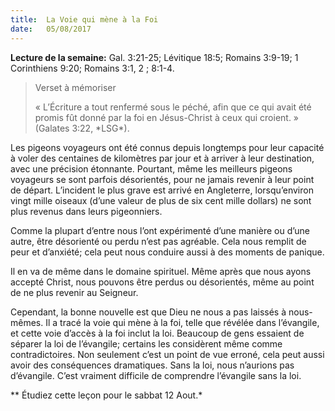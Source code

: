 ```yaml
---
title:  La Voie qui mène à la Foi
date:   05/08/2017
---
```


**Lecture de la semaine:**
Gal. 3:21-25; Lévitique 18:5; Romains 3:9-19; 1 Corinthiens 9:20; Romains 3:1, 2 ; 8:1-4. 

><p>Verset à mémoriser</p>
> « L’Écriture a tout renfermé sous le péché, afin que ce qui avait été promis fût donné par la foi en Jésus-Christ  à ceux qui croient. » (Galates 3:22, *LSG*). 

Les pigeons voyageurs ont été connus depuis longtemps pour leur capacité à voler des centaines de kilomètres  par jour et à arriver à leur destination, avec une précision étonnante. Pourtant, même les meilleurs pigeons  voyageurs se sont parfois désorientés, pour ne jamais revenir à leur point de départ. L’incident le plus grave est  arrivé en Angleterre, lorsqu’environ vingt mille oiseaux (d’une valeur de plus de six cent mille dollars) ne sont  plus revenus dans leurs pigeonniers. 

Comme la plupart d’entre nous l’ont expérimenté d’une manière ou d’une autre, être désorienté ou perdu n’est  pas agréable. Cela nous remplit de peur et d’anxiété; cela peut nous conduire aussi à des moments de panique. 

Il en va de même dans le domaine spirituel. Même après que nous ayons accepté Christ, nous pouvons être  perdus ou désorientés, même au point de ne plus revenir au Seigneur. 

Cependant, la bonne nouvelle est que Dieu ne nous a pas laissés à nous-mêmes. Il a tracé la voie qui mène à la  foi, telle que révélée dans l’évangile, et cette voie d’accès à la foi inclut la loi. Beaucoup de gens essaient de  séparer la loi de l’évangile; certains les considèrent même comme contradictoires. Non seulement c’est un point  de vue erroné, cela peut aussi avoir des conséquences dramatiques. Sans la loi, nous n’aurions pas d’évangile.  C’est vraiment difficile de comprendre l’évangile sans la loi. 

** Étudiez cette leçon pour le sabbat 12 Aout.*